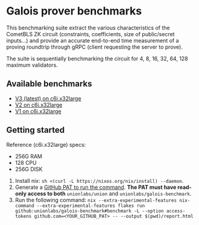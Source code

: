 # Galois prover benchmarks

This benchmarking suite extract the various characteristics of the CometBLS ZK circuit (constraints, coefficients, size of public/secret inputs...) and provide an accurate end-to-end time measurement of a proving roundtrip through gRPC (client requesting the server to prove).

The suite is sequentially benchmarking the circuit for 4, 8, 16, 32, 64, 128 maximum validators.

## Available benchmarks

- [V3 (latest) on c6i.x32large](./c6i.x32large.v3)
- [V2 on c6i.x32large](./c6i.x32large.v2)
- [V1 on c6i.x32large](./c6i.x32large.v1)

## Getting started

Reference (c6i.x32large) specs:
- 256G RAM
- 128 CPU
- 256G DISK

1. Install nix: `sh <(curl -L https://nixos.org/nix/install) --daemon`.
2. Generate a [GitHub PAT to run the command](https://github.com/unionlabs/union/wiki/Personal-Access-Token-%28PAT%29-Setup). **The PAT must have read-only access to both** `unionlabs/union` and `unionlabs/galois-benchmark`.
3. Run the following command: `nix --extra-experimental-features nix-command --extra-experimental-features flakes run github:unionlabs/galois-benchmark#benchmark -L --option access-tokens github.com=<YOUR_GITHUB_PAT> -- --output $(pwd)/report.html`
